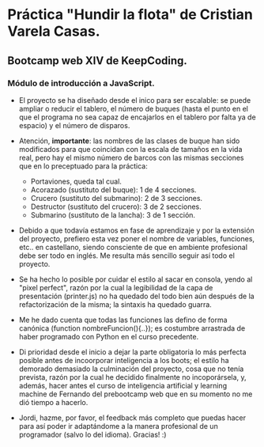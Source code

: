 # Práctica "Hundir la flota" de Cristian Varela Casas.
## Bootcamp web XIV de KeepCoding.
### Módulo de introducción a JavaScript.

* El proyecto se ha diseñado desde el inico para ser escalable: se puede ampliar o reducir el tablero, el número de buques (hasta el punto en el que el programa no sea capaz de encajarlos en el tablero por falta ya de espacio) y el número de disparos.

* Atención, **importante**: las nombres de las clases de buque han sido modificados para que coincidan con la escala de tamaños en la vida real, pero hay el mismo número de barcos con las mismas secciones que en lo preceptuado para la práctica:
    * Portaviones, queda tal cual.
    * Acorazado (sustituto del buque): 1 de 4 secciones.
    * Crucero (sustituto del submarino): 2 de 3 secciones.
    * Destructor (sustituto del crucero): 3 de 2 secciones.
    * Submarino (sustituto de la lancha): 3 de 1 sección.

* Debido a que todavía estamos en fase de aprendizaje y por la extensión del proyecto, prefiero esta vez poner el nombre de variables, funciones, etc.. en castellano, siendo consciente de que en ambiente profesional debe ser todo en inglés. Me resulta más sencillo seguir así todo el proyecto. 

* Se ha hecho lo posible por cuidar el estilo al sacar en consola, yendo al "pixel perfect", razón por la cual la
legibilidad de la capa de presentación (printer.js) no ha quedado del todo bien aún después de la refactorización de la misma; la sintaxis ha quedado guarra.

* Me he dado cuenta que todas las funciones las defino de forma canónica (function nombreFuncion(){..}); es costumbre arrastrada de haber programado con Python en el curso precedente.

* Di prioridad desde el inicio a dejar la parte obligatoria lo más perfecta posible antes de incoorporar inteligencia a los boots; el estilo ha demorado demasiado la culminación del proyecto, cosa que no tenía prevista, razón por la cual he decidido finalmente no incoporársela, y, además, hacer antes el curso de inteligencia artificial y learning machine de Fernando del prebootcamp web que en su momento no me dió tiempo a hacerlo.

* Jordi, hazme, por favor, el feedback más completo que puedas hacer para así poder ir adaptándome a la manera profesional de un programador (salvo lo del idioma).
Gracias! :)

